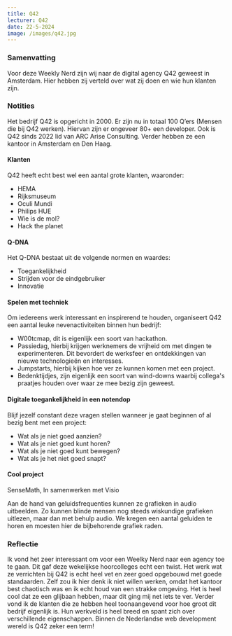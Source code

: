 ```yaml
---
title: Q42
lecturer: Q42
date: 22-5-2024
image: /images/q42.jpg
---
```


### Samenvatting

Voor deze Weekly Nerd zijn wij naar de digital agency Q42 geweest in Amsterdam. Hier hebben zij verteld over wat zij
doen en wie hun klanten zijn.

### Notities

Het bedrijf Q42 is opgericht in 2000. Er zijn nu in totaal 100 Q’ers (Mensen die bij Q42 werken). Hiervan zijn er
ongeveer 80+ een developer. Ook is Q42 sinds 2022 lid van ARC Arise Consulting. Verder hebben ze een kantoor in
Amsterdam en Den Haag.

#### Klanten

Q42 heeft echt best wel een aantal grote klanten, waaronder:

- HEMA
- Rijksmuseum
- Oculi Mundi
- Philips HUE
- Wie is de mol?
- Hack the planet

#### Q-DNA

Het Q-DNA bestaat uit de volgende normen en waardes:

- Toegankelijkheid
- Strijden voor de eindgebruiker
- Innovatie

#### Spelen met techniek

Om iedereens werk interessant en inspirerend te houden, organiseert Q42 een aantal leuke nevenactiviteiten binnen hun
bedrijf:

- W00tcmap, dit is eigenlijk een soort van hackathon.
- Passiedag, hierbij krijgen werknemers de vrijheid om met dingen te experimenteren. Dit bevordert de werksfeer en
  ontdekkingen van nieuwe technologieën en interesses.
- Jumpstarts, hierbij kijken hoe ver ze kunnen komen met een project.
- Bedenktijdjes, zijn eigenlijk een soort van wind-downs waarbij collega's praatjes houden over waar ze mee bezig zijn
  geweest.

#### Digitale toegankelijkheid in een notendop

Blijf jezelf constant deze vragen stellen wanneer je gaat beginnen of al bezig bent met een project:

- Wat als je niet goed aanzien?
- Wat als je niet goed kunt horen?
- Wat als je niet goed kunt bewegen?
- Wat als je het niet goed snapt?

#### Cool project

SenseMath, In samenwerken met Visio

Aan de hand van geluidsfrequenties kunnen ze grafieken in audio uitbeelden. Zo kunnen blinde mensen nog steeds
wiskundige grafieken uitlezen, maar dan met behulp audio. We kregen een aantal geluiden te horen en moesten hier de
bijbehorende grafiek raden.

### Reflectie

Ik vond het zeer interessant om voor een Weelky Nerd naar een agency toe te gaan. Dit gaf deze wekelijkse hoorcolleges
echt een twist. Het werk wat ze verrichten bij Q42 is echt heel vet en zeer goed opgebouwd met goede standaarden. Zelf
zou ik hier denk ik niet willen werken, omdat het kantoor best chaotisch was en ik echt houd van een strakke omgeving.
Het is heel cool dat ze een glijbaan hebben, maar dit ging mij net iets te ver. Verder vond ik de klanten die ze hebben
heel toonaangevend voor hoe groot dit bedrijf eigenlijk is. Hun werkveld is heel breed en spant zich over verschillende
eigenschappen. Binnen de Nederlandse web development wereld is Q42 zeker een term!